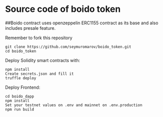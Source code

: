 # Source code of boido token
##Boido contract uses openzeppelin ERC1155 contract as its base and also includes presale feature.


Remember to fork this repository<br>
```
git clone https://github.com/seymuromarov/boido_token.git
cd boido_token
```

Deploy Solidity smart contracts with:
```
npm install
Create secrets.json and fill it
truffle deploy
```

Deploy Frontend:
```
cd boido_dapp
npm install
Set your testnet values on .env and mainnet on .env.production 
npm run build
```
